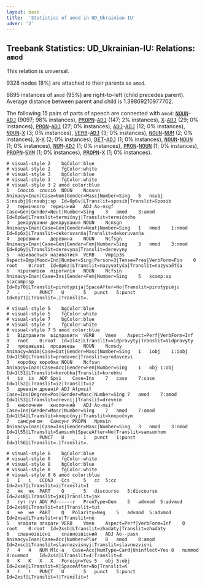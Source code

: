 ```yaml
---
layout: base
title:  'Statistics of amod in UD_Ukrainian-IU'
udver: '2'
---
```


## Treebank Statistics: UD_Ukrainian-IU: Relations: `amod`

This relation is universal.

9328 nodes (8%) are attached to their parents as `amod`.

8895 instances of `amod` (95%) are right-to-left (child precedes parent).
Average distance between parent and child is 1.39869210977702.

The following 15 pairs of parts of speech are connected with `amod`: <tt><a href="uk_iu-pos-NOUN.html">NOUN</a></tt>-<tt><a href="uk_iu-pos-ADJ.html">ADJ</a></tt> (9097; 98% instances), <tt><a href="uk_iu-pos-PROPN.html">PROPN</a></tt>-<tt><a href="uk_iu-pos-ADJ.html">ADJ</a></tt> (147; 2% instances), <tt><a href="uk_iu-pos-X.html">X</a></tt>-<tt><a href="uk_iu-pos-ADJ.html">ADJ</a></tt> (29; 0% instances), <tt><a href="uk_iu-pos-PRON.html">PRON</a></tt>-<tt><a href="uk_iu-pos-ADJ.html">ADJ</a></tt> (27; 0% instances), <tt><a href="uk_iu-pos-ADJ.html">ADJ</a></tt>-<tt><a href="uk_iu-pos-ADJ.html">ADJ</a></tt> (12; 0% instances), <tt><a href="uk_iu-pos-NOUN.html">NOUN</a></tt>-<tt><a href="uk_iu-pos-X.html">X</a></tt> (3; 0% instances), <tt><a href="uk_iu-pos-VERB.html">VERB</a></tt>-<tt><a href="uk_iu-pos-ADJ.html">ADJ</a></tt> (3; 0% instances), <tt><a href="uk_iu-pos-NOUN.html">NOUN</a></tt>-<tt><a href="uk_iu-pos-NUM.html">NUM</a></tt> (2; 0% instances), <tt><a href="uk_iu-pos-X.html">X</a></tt>-<tt><a href="uk_iu-pos-X.html">X</a></tt> (2; 0% instances), <tt><a href="uk_iu-pos-DET.html">DET</a></tt>-<tt><a href="uk_iu-pos-ADJ.html">ADJ</a></tt> (1; 0% instances), <tt><a href="uk_iu-pos-NOUN.html">NOUN</a></tt>-<tt><a href="uk_iu-pos-NOUN.html">NOUN</a></tt> (1; 0% instances), <tt><a href="uk_iu-pos-NUM.html">NUM</a></tt>-<tt><a href="uk_iu-pos-ADJ.html">ADJ</a></tt> (1; 0% instances), <tt><a href="uk_iu-pos-PRON.html">PRON</a></tt>-<tt><a href="uk_iu-pos-NOUN.html">NOUN</a></tt> (1; 0% instances), <tt><a href="uk_iu-pos-PROPN.html">PROPN</a></tt>-<tt><a href="uk_iu-pos-SYM.html">SYM</a></tt> (1; 0% instances), <tt><a href="uk_iu-pos-PROPN.html">PROPN</a></tt>-<tt><a href="uk_iu-pos-X.html">X</a></tt> (1; 0% instances).


~~~ conllu
# visual-style 2	bgColor:blue
# visual-style 2	fgColor:white
# visual-style 3	bgColor:blue
# visual-style 3	fgColor:white
# visual-style 3 2 amod	color:blue
1	Спосіб	спосіб	NOUN	Ncmsnn	Animacy=Inan|Case=Nom|Gender=Masc|Number=Sing	5	nsubj	5:nsubj|6:nsubj:sp	Id=0p6v|LTranslit=sposib|Translit=Sposib
2	термічного	термічний	ADJ	Ao-nsgf	Case=Gen|Gender=Neut|Number=Sing	3	amod	3:amod	Id=0p6w|LTranslit=termičnyj|Translit=termičnoho
3	декорування	декорування	NOUN	Ncnsgn	Animacy=Inan|Case=Gen|Gender=Neut|Number=Sing	1	nmod	1:nmod	Id=0p6x|LTranslit=dekoruvanńа|Translit=dekoruvanńа
4	деревини	деревина	NOUN	Ncfsgn	Animacy=Inan|Case=Gen|Gender=Fem|Number=Sing	3	nmod	3:nmod	Id=0p6y|LTranslit=derevyna|Translit=derevyny
5	називається	називатися	VERB	Vmpip3s	Aspect=Imp|Mood=Ind|Number=Sing|Person=3|Tense=Pres|VerbForm=Fin	0	root	0:root	Id=0p6z|LTranslit=nazyvatyśа|Translit=nazyvaěťśа
6	піротипією	піротипія	NOUN	Ncfsin	Animacy=Inan|Case=Ins|Gender=Fem|Number=Sing	5	xcomp:sp	5:xcomp:sp	Id=0p70|LTranslit=pirotypija|SpaceAfter=No|Translit=pirotypiěju
7	.	.	PUNCT	U	_	5	punct	5:punct	Id=0p71|LTranslit=.|Translit=.

~~~


~~~ conllu
# visual-style 5	bgColor:blue
# visual-style 5	fgColor:white
# visual-style 7	bgColor:blue
# visual-style 7	fgColor:white
# visual-style 7 5 amod	color:blue
1	Відправити	відправити	VERB	Vmen	Aspect=Perf|VerbForm=Inf	0	root	0:root	Id=1l4z|LTranslit=vidpravyty|Translit=Vidpravyty
2	продавцеві	продавець	NOUN	Ncmsdy	Animacy=Anim|Case=Dat|Gender=Masc|Number=Sing	1	iobj	1:iobj	Id=1l50|LTranslit=prodaveć|Translit=prodavcevi
3	коробку	коробка	NOUN	Ncfsan	Animacy=Inan|Case=Acc|Gender=Fem|Number=Sing	1	obj	1:obj	Id=1l51|LTranslit=korobka|Translit=korobku
4	із	із	ADP	Spsi	Case=Ins	7	case	7:case	Id=1l52|LTranslit=iz|Translit=iz
5	древнім	древній	ADJ	Afpmsif	Case=Ins|Degree=Pos|Gender=Masc|Number=Sing	7	amod	7:amod	Id=1l53|LTranslit=drevnij|Translit=drevnim
6	кнопочним	кнопочний	ADJ	Ao-msif	Case=Ins|Gender=Masc|Number=Sing	7	amod	7:amod	Id=1l54|LTranslit=knopočnyj|Translit=knopočnym
7	самсунгом	Самсунг	PROPN	Npmsin	Animacy=Inan|Case=Ins|Gender=Masc|Number=Sing	3	nmod	3:nmod	Id=1l55|LTranslit=Samsunh|SpaceAfter=No|Translit=samsunhom
8	.	.	PUNCT	U	_	1	punct	1:punct	Id=1l56|LTranslit=.|Translit=.

~~~


~~~ conllu
# visual-style 6	bgColor:blue
# visual-style 6	fgColor:white
# visual-style 8	bgColor:blue
# visual-style 8	fgColor:white
# visual-style 8 6 amod	color:blue
1	І	і	CCONJ	Ccs	_	5	cc	5:cc	Id=2xs7|LTranslit=i|Translit=I
2	як	як	PART	Q	_	5	discourse	5:discourse	Id=2xs8|LTranslit=jak|Translit=jak
3	тут	тут	ADV	Pd------r	PronType=Dem	5	advmod	5:advmod	Id=2xs9|LTranslit=tut|Translit=tut
4	не	не	PART	Q	Polarity=Neg	5	advmod	5:advmod	Id=2xsa|LTranslit=ne|Translit=ne
5	згадати	згадати	VERB	Vmen	Aspect=Perf|VerbForm=Inf	0	root	0:root	Id=2xsb|LTranslit=zhadaty|Translit=zhadaty
6	славнозвісні	славнозвісний	ADJ	Ao--pasn	Animacy=Inan|Case=Acc|Number=Plur	8	amod	8:amod	Id=2xsc|LTranslit=slavnozvisnyj|Translit=slavnozvisni
7	4	4	NUM	Mlc-a	Case=Acc|NumType=Card|Uninflect=Yes	8	nummod	8:nummod	Id=2xsd|LTranslit=4|Translit=4
8	K	K	X	X	Foreign=Yes	5	obj	5:obj	Id=2xse|LTranslit=K|SpaceAfter=No|Translit=K
9	!	!	PUNCT	U	_	5	punct	5:punct	Id=2xsf|LTranslit=!|Translit=!

~~~


